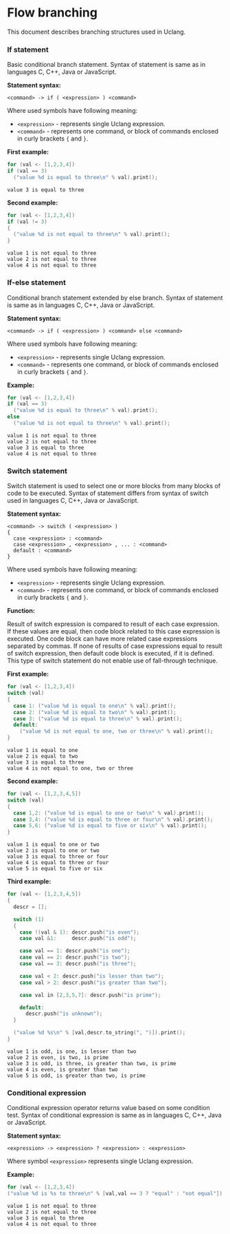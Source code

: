 
# Flow branching

This document describes branching structures used in Uclang.

### If statement

Basic conditional branch statement. Syntax of statement is same as in
languages C, C++, Java or JavaScript.

**Statement syntax:**

```
<command> -> if ( <expression> ) <command>
```

Where used symbols have following meaning:

* `<expression>` - represents single Uclang expression.
* `<command>` - represents one command, or block of commands enclosed in curly
  brackets `{` and `}`.

**First example:**

```cpp
for (val <- [1,2,3,4])
if (val == 3)
  ("value %d is equal to three\n" % val).print();
```
```
value 3 is equal to three
```

**Second example:**

```cpp
for (val <- [1,2,3,4])
if (val != 3)
{
  ("value %d is not equal to three\n" % val).print();
}
```
```
value 1 is not equal to three
value 2 is not equal to three
value 4 is not equal to three
```

### If-else statement

Conditional branch statement extended by else branch. Syntax of statement is
same as in languages C, C++, Java or JavaScript.

**Statement syntax:**

```
<command> -> if ( <expression> ) <command> else <command>
```

Where used symbols have following meaning:

* `<expression>` - represents single Uclang expression.
* `<command>` - represents one command, or block of commands enclosed in curly
  brackets `{` and `}`.

**Example:**

```cpp
for (val <- [1,2,3,4])
if (val == 3)
  ("value %d is equal to three\n" % val).print();
else
  ("value %d is not equal to three\n" % val).print();
```
```
value 1 is not equal to three
value 2 is not equal to three
value 3 is equal to three
value 4 is not equal to three
```

<!--
### If-else syntax grammar rules

Grammar rules of if-else statement, that are defined in real syntax grammar
used for parsing of Uclang source files:

```
<command>   -> if <condition> <if_else>
<condition> -> ( <expression> )
<if_else>   -> <command>
<if_else>   -> <command> else <command>
```
-->

### Switch statement

Switch statement is used to select one or more blocks from many blocks of code
to be executed. Syntax of statement differs from syntax of switch used in
languages C, C++, Java or JavaScript.

**Statement syntax:**

```
<command> -> switch ( <expression> )
{
  case <expression> : <command>
  case <expression> , <expression> , ... : <command>
  default : <command>
}
```

Where used symbols have following meaning:

* `<expression>` - represents single Uclang expression.
* `<command>` - represents one command, or block of commands enclosed in curly
  brackets `{` and `}`.

**Function:**

Result of switch expression is compared to result of each case expression. If
these values are equal, then code block related to this case expression is
executed. One code block can have more related case expressions separated by
commas. If none of results of case expressions equal to result of switch
expression, then default code block is executed, if it is defined.  This type
of switch statement do not enable use of fall-through technique.

**First example:**

```cpp
for (val <- [1,2,3,4])
switch (val)
{
  case 1: ("value %d is equal to one\n" % val).print();
  case 2: ("value %d is equal to two\n" % val).print();
  case 3: ("value %d is equal to three\n" % val).print();
  default:
    ("value %d is not equal to one, two or three\n" % val).print();
}
```
```
value 1 is equal to one
value 2 is equal to two
value 3 is equal to three
value 4 is not equal to one, two or three
```

**Second example:**

```cpp
for (val <- [1,2,3,4,5])
switch (val)
{
  case 1,2: ("value %d is equal to one or two\n" % val).print();
  case 3,4: ("value %d is equal to three or four\n" % val).print();
  case 5,6: ("value %d is equal to five or six\n" % val).print();
}
```
```
value 1 is equal to one or two
value 2 is equal to one or two
value 3 is equal to three or four
value 4 is equal to three or four
value 5 is equal to five or six
```

**Third example:**

```cpp
for (val <- [1,2,3,4,5])
{
  descr = [];

  switch (1)
  {
    case !(val & 1): descr.push("is even");
    case val &1:     descr.push("is odd");

    case val == 1: descr.push("is one");
    case val == 2: descr.push("is two");
    case val == 3: descr.push("is three");

    case val < 2: descr.push("is lesser than two");
    case val > 2: descr.push("is greater than two");

    case val in [2,3,5,7]: descr.push("is prime");

    default:
      descr.push("is unknown");
  }

  ("value %d %s\n" % [val,descr.to_string(", ")]).print();
}
```
```
value 1 is odd, is one, is lesser than two
value 2 is even, is two, is prime
value 3 is odd, is three, is greater than two, is prime
value 4 is even, is greater than two
value 5 is odd, is greater than two, is prime
```

### Conditional expression

Conditional expression operator returns value based on some condition test.
Syntax of conditional expression is same as in languages C, C++, Java or
JavaScript.

**Statement syntax:**

```
<expression> -> <expression> ? <expression> : <expression>
```

Where symbol `<expression>` represents single Uclang expression.

**Example:**

```cpp
for (val <- [1,2,3,4])
("value %d is %s to three\n" % [val,val == 3 ? "equal" : "not equal"]).print();
```
```
value 1 is not equal to three
value 2 is not equal to three
value 3 is equal to three
value 4 is not equal to three
```

